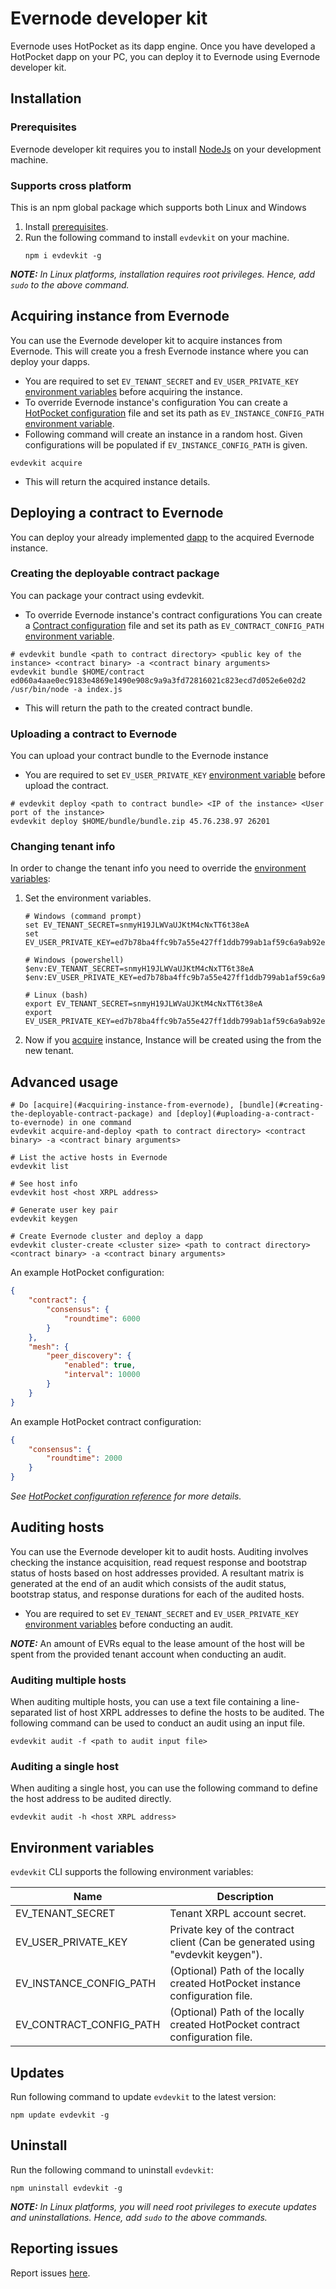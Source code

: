 # Evernode developer kit
Evernode uses HotPocket as its dapp engine. Once you have developed a HotPocket dapp on your PC, you can deploy it to Evernode using Evernode developer kit.

## Installation

### Prerequisites
Evernode developer kit requires you to install [NodeJs](https://nodejs.org/en/) on your development machine.

### Supports cross platform
This is an npm global package which supports both Linux and Windows
1. Install [prerequisites](#prerequisites).
2. Run the following command to install `evdevkit` on your machine.
    ```
    npm i evdevkit -g
    ```

_**NOTE:** In Linux platforms, installation requires root privileges. Hence, add `sudo` to the above command._

## Acquiring instance from Evernode
You can use the Evernode developer kit to acquire instances from Evernode. This will create you a fresh Evernode instance where you can deploy your dapps.
- You are required to set `EV_TENANT_SECRET` and `EV_USER_PRIVATE_KEY` [environment variables](#environment-variables) before acquiring the instance.
- To override Evernode instance's configuration You can create a [HotPocket configuration](../../hotpocket/reference/configuration.md) file and set its path as `EV_INSTANCE_CONFIG_PATH` [environment variable](#environment-variables).
- Following command will create an instance in a random host. Given configurations will be populated if `EV_INSTANCE_CONFIG_PATH` is given.
```
evdevkit acquire
```
- This will return the acquired instance details.

## Deploying a contract to Evernode
You can deploy your already implemented [dapp](../../../platform/hotpocket/overview.md#dapp) to the acquired Evernode instance.

### Creating the deployable contract package
You can package your contract using evdevkit.
- To override Evernode instance's contract configurations You can create a [Contract configuration](../../hotpocket/reference/configuration.md#contract) file and set its path as `EV_CONTRACT_CONFIG_PATH` [environment variable](#environment-variables).
```
# evdevkit bundle <path to contract directory> <public key of the instance> <contract binary> -a <contract binary arguments>
evdevkit bundle $HOME/contract ed060a4aae0ec9183e4869e1490e908c9a9a3fd72816021c823ecd7d052e6e02d2 /usr/bin/node -a index.js
```
- This will return the path to the created contract bundle.

### Uploading a contract to Evernode
You can upload your contract bundle to the Evernode instance
- You are required to set `EV_USER_PRIVATE_KEY` [environment variable](#environment-variables) before upload the contract.
```
# evdevkit deploy <path to contract bundle> <IP of the instance> <User port of the instance>
evdevkit deploy $HOME/bundle/bundle.zip 45.76.238.97 26201
```

### Changing tenant info
In order to change the tenant info you need to override the [environment variables](#environment-variables):
1. Set the environment variables.
    ```
    # Windows (command prompt)
    set EV_TENANT_SECRET=snmyH19JLWVaUJKtM4cNxTT6t38eA
    set EV_USER_PRIVATE_KEY=ed7b78ba4ffc9b7a55e427ff1ddb799ab1af59c6a9ab92e5f227815b04ab70e346831653e22c8293afac43694879c4083e1d7581b4326fcba423e3392e068028fe

    # Windows (powershell)
    $env:EV_TENANT_SECRET=snmyH19JLWVaUJKtM4cNxTT6t38eA
    $env:EV_USER_PRIVATE_KEY=ed7b78ba4ffc9b7a55e427ff1ddb799ab1af59c6a9ab92e5f227815b04ab70e346831653e22c8293afac43694879c4083e1d7581b4326fcba423e3392e068028fe

    # Linux (bash)
    export EV_TENANT_SECRET=snmyH19JLWVaUJKtM4cNxTT6t38eA
    export EV_USER_PRIVATE_KEY=ed7b78ba4ffc9b7a55e427ff1ddb799ab1af59c6a9ab92e5f227815b04ab70e346831653e22c8293afac43694879c4083e1d7581b4326fcba423e3392e068028fe
    ```
3. Now if you [acquire](#acquiring-instance-from-evernode) instance, Instance will be created using the from the new tenant.

## Advanced usage
```
# Do [acquire](#acquiring-instance-from-evernode), [bundle](#creating-the-deployable-contract-package) and [deploy](#uploading-a-contract-to-evernode) in one command
evdevkit acquire-and-deploy <path to contract directory> <contract binary> -a <contract binary arguments>

# List the active hosts in Evernode
evdevkit list

# See host info
evdevkit host <host XRPL address>

# Generate user key pair
evdevkit keygen

# Create Evernode cluster and deploy a dapp
evdevkit cluster-create <cluster size> <path to contract directory> <contract binary> -a <contract binary arguments>
```

An example HotPocket configuration:
```json
{
    "contract": {
        "consensus": {
            "roundtime": 6000
        }
    },
    "mesh": {
        "peer_discovery": {
            "enabled": true,
            "interval": 10000
        }
    }
}
```

An example HotPocket contract configuration:
```json
{
    "consensus": {
        "roundtime": 2000
    }
}
```

_See [HotPocket configuration reference](../../hotpocket/reference/configuration.md) for more details._

## Auditing hosts

You can use the Evernode developer kit to audit hosts. Auditing involves checking the instance acquisition, read request response and bootstrap status of hosts based on host addresses provided. A resultant matrix is generated at the end of an audit which consists of the audit status, bootstrap status, and response durations for each of the audited hosts.

- You are required to set `EV_TENANT_SECRET` and `EV_USER_PRIVATE_KEY` [environment variables](#environment-variables) before conducting an audit.

_**NOTE:**_ An amount of EVRs equal to the lease amount of the host will be spent from the provided tenant account when conducting an audit. 

### Auditing multiple hosts

When auditing multiple hosts, you can use a text file containing a line-separated list of host XRPL addresses to define the hosts to be audited. The following command can be used to conduct an audit using an input file.

```
evdevkit audit -f <path to audit input file>
```

### Auditing a single host

When auditing a single host, you can use the following command to define the host address to be audited directly.
```
evdevkit audit -h <host XRPL address>
```

## Environment variables
`evdevkit` CLI supports the following environment variables:

| Name                    | Description                                                                    |
| ----------------------- | ------------------------------------------------------------------------------ |
| EV_TENANT_SECRET        | Tenant XRPL account secret.                                                    |
| EV_USER_PRIVATE_KEY     | Private key of the contract client (Can be generated using "evdevkit keygen"). |
| EV_INSTANCE_CONFIG_PATH | (Optional) Path of the locally created HotPocket instance configuration file.  |
| EV_CONTRACT_CONFIG_PATH | (Optional) Path of the locally created HotPocket contract configuration file.  |

## Updates
Run following command to update `evdevkit` to the latest version:
```
npm update evdevkit -g
```

## Uninstall
Run the following command to uninstall `evdevkit`:

```
npm uninstall evdevkit -g
```

_**NOTE:** In Linux platforms, you will need root privileges to execute updates and uninstallations. Hence, add `sudo` to the above commands._

## Reporting issues
Report issues [here](https://github.com/EvernodeXRPL/evernode-sdk/issues).